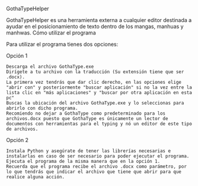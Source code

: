 GothaTypeHelper

GothaTypeHelper es una herramienta externa a cualquier editor destinada a ayudar en el posicionamiento de texto dentro de los mangas, manhuas y manhwas.
Cómo utilizar el programa

Para utilizar el programa tienes dos opciones:

Opción 1

    Descarga el archivo GothaType.exe
    Dirígete a tu archivo con la traducción (Su extensión tiene que ser .docx).
    La primera vez tendrás que dar clic derecho, en las opciones elige "abrir con" y posteriormente "buscar aplicación" si no la vez entre la lista clic en "más aplicaciones" y "buscar por otra aplicación en esta pc"
    Buscas la ubicación del archivo GothaType.exe y lo seleccionas para abrirlo con dicho programa.
    Recomiendo no dejar a GothaType como predeterminado para los archivos.docx puesto que GothaType es únicamente un lector de documentos con herramientas para el typing y nó un editor de este tipo de archivos.

Opción 2

    Instala Python y asegúrate de tener las librerías necesarias e instalarlas en caso de ser necesario para poder ejecutar el programa.
    Ejecuta el programa de la misma manera que en la opción 1.
    Recuerda que el programa recibe el archivo .docx como parámetro, por lo que tendrás que indicar el archivo que tiene que abrir para que realice alguna acción.
